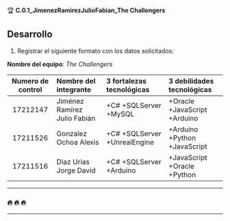 :trophy: **C.0.1_JimenezRamirezJulioFabian_The Challengers**
## Desarrollo

1. Registrar el siguiente formato con los datos solicitados:

**Nombre del equipo**: 
*The Challengers*

Numero de control | Nombre del integrante | 3 fortalezas tecnológicas | 3 debilidades tecnológicas
:-: | :-- | :-- |:--
17212147| Jiménez Ramírez Julio Fabián  | +C# +SQLServer +MySQL | +Oracle +JavaScript +Arduino
17211526 | Gonzalez Ochoa Alexis | +C# +SQLServer +UnrealEngine | +Arduino +Python +JavaScript
17211516 | Diaz Urias Jorge David | +C# +SQLServer +Arduino | +JavaScript +Oracle +Python

---
### :fire: :fire: :fire:
---